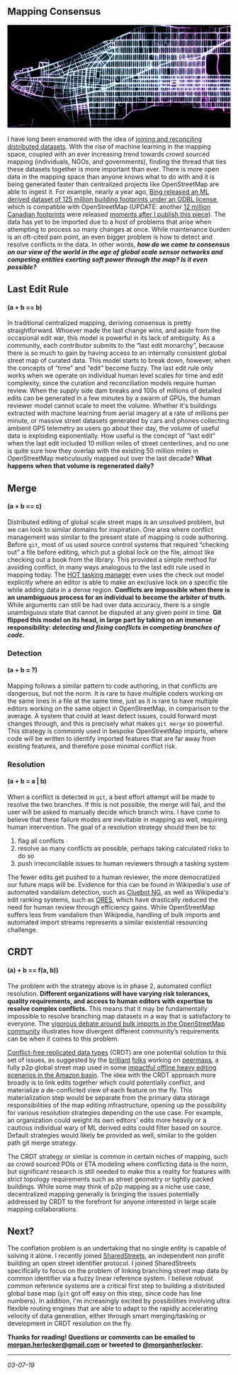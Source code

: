 Mapping Consensus
---

![](/img/consensus.png)

I have long been enamored with the idea of [joining and reconciling distributed datasets](https://twitter.com/morganherlocker/status/1063148961656070144). With the rise of machine learning in the mapping space, coupled with an ever increasing trend towards crowd sourced mapping (individuals, NGOs, and governments), finding the thread that ties these datasets together is more important than ever. There is more open data in the mapping space than anyone knows what to do with and it is being generated faster than centralized projects like OpenStreetMap are able to ingest it. For example, nearly a year ago, [Bing released an ML derived dataset of 125 million building footprints under an ODBL license](https://github.com/Microsoft/USBuildingFootprints), which is compatible with OpenStreetMap (UPDATE: another [12 million Canadian footprints](https://github.com/Microsoft/CanadianBuildingFootprints) were released [moments after I publish this piece](https://twitter.com/jharpster/status/1103739755278168065)). The data has yet to be imported due to a host of problems that arise when attempting to process so many changes at once. While maintenance burden is an oft-cited pain point, an even bigger problem is how to detect and resolve conflicts in the data. In other words, **_how do we come to consensus on our view of the world in the age of global scale sensor networks and competing entities exerting soft power through the map? Is it even possible?_**

## Last Edit Rule
#### (a + b == b)

In traditional centralized mapping, deriving consensus is pretty straightforward. Whoever made the last change wins, and aside from the occasional edit war, this model is powerful in its lack of ambiguity. As a community, each contributor submits to the “last edit monarchy”, because there is so much to gain by having access to an internally consistent global street map of curated data. This model starts to break down, however, when the concepts of “time” and “edit” become fuzzy. The last edit rule only works when we operate on individual human level scales for time and edit complexity, since the curation and reconciliation models require human review. When the supply side dam breaks and 100s of millions of detailed edits can be generated in a few minutes by a swarm of GPUs, the human reviewer model cannot scale to meet the volume. Whether it's buildings extracted with machine learning from aerial imagery at a rate of millions per minute, or massive street datasets generated by cars and phones collecting ambient GPS telemetry as users go about their day, the volume of useful data is exploding exponentially. How useful is the concept of “last edit” when the last edit included 10 million miles of street centerlines, and no one is quite sure how they overlap with the existing 50 million miles in OpenStreetMap meticulously mapped out over the last decade? **What happens when that volume is regenerated daily?**

## Merge
#### (a + b == c)

Distributed editing of global scale street maps is an unsolved problem, but we can look to similar domains for inspiration. One area where conflict management was similar to the present state of mapping is code authoring. Before `git`, most of us used source control systems that required “checking out” a file before editing, which put a global lock on the file, almost like checking out a book from the library. This provided a simple method for avoiding conflict, in many ways analogous to the last edit rule used in mapping today. The [HOT tasking manager](https://tasks.hotosm.org/) even uses the check out model explicitly where an editor is able to make an exclusive lock on a specific tile while adding data in a dense region. **Conflicts are impossible when there is an unambiguous process for an individual to become the arbiter of truth.** While arguments can still be had over data accuracy, there is a single unambiguous state that cannot be disputed at any given point in time. **Git flipped this model on its head, in large part by taking on an immense responsibility: _detecting and fixing conflicts in competing branches of code._**

### Detection
#### (a + b = ?)

Mapping follows a similar pattern to code authoring, in that conflicts are dangerous, but not the norm. It is rare to have multiple coders working on the same lines in a file at the same time, just as it is rare to have multiple editors working on the same object in OpenStreetMap, in comparison to the average. A system that could at least detect issues, could forward most changes through, and this is precisely what makes `git merge` so powerful. This strategy is commonly used in bespoke OpenStreetMap imports, where code will be written to identify imported features that are far away from existing features, and therefore pose minimal conflict risk.

### Resolution
#### (a + b = a | b)

When a conflict is detected in `git`, a best effort attempt will be made to resolve the two branches. If this is not possible, the merge will fail, and the user will be asked to manually decide which branch wins. I have come to believe that these failure modes are inevitable in mapping as well, requiring human intervention. The goal of a resolution strategy should then be to:

1. flag all conflicts
2. resolve as many conflicts as possible, perhaps taking calculated risks to do so
3. push irreconcilable issues to human reviewers through a tasking system

The fewer edits get pushed to a human reviewer, the more democratized our future maps will be. Evidence for this can be found in Wikipedia's use of automated vandalism detection, such as [Cluebot NG](https://en.wikipedia.org/wiki/Wikipedia:Bots/Requests_for_approval/ClueBot_NG), as well as Wikipedia's edit ranking systems, such as [ORES](https://www.mediawiki.org/wiki/ORES_review_tool), which have drastically reduced the need for human review through efficiency gains. While OpenStreetMap suffers less from vandalism than Wikipedia, handling of bulk imports and automated import streams represents a similar existential resourcing challenge.

## CRDT
#### (a) + b ==  f(a, b))

The problem with the strategy above is in phase 2, automated conflict resolution. **Different organizations will have varying risk tolerances, quality requirements, and access to human editors with expertise to resolve complex conflicts.** This means that it may be fundamentally impossible to resolve branching map datasets in a way that is satisfactory to everyone. The [vigorous debate around bulk imports in the OpenStreetMap community](https://wiki.openstreetmap.org/wiki/Import/Past_Problems) illustrates how divergent different community’s requirements can be when it comes to this problem.

[Conflict-free replicated data types](https://en.wikipedia.org/wiki/Conflict-free_replicated_data_type) (CRDT) are one potential solution to this set of issues, as suggested by the [brilliant](https://bits.coop/) [folks](https://www.digital-democracy.org/) working on [peermaps](https://peermaps.org/), a fully p2p global street map used in some [impactful offline heavy editing scenarios in the Amazon basin](https://www.digital-democracy.org/ourwork/ra/). The idea with the CRDT approach more broadly is to link edits together which could potentially conflict, and materialize a de-conflicted view of each feature on the fly. This materialization step would be separate from the primary data storage responsibilities of the map editing infrastructure, opening up the possibility for various resolution strategies depending on the use case. For example, an organization could weight its own editors' edits more heavily or a cautious individual wary of ML derived edits could filter based on source. Default strategies would likely be provided as well, similar to the golden path git merge strategy.

The CRDT strategy or similar is common in certain niches of mapping, such as crowd sourced POIs or ETA modeling where conflicting data is the norm, but significant research is still needed to make this a reality for features with strict topology requirements such as street geometry or tightly packed buildings. While some may think of p2p mapping as a niche use case, decentralized mapping generally is bringing the issues potentially addressed by CRDT to the forefront for anyone interested in large scale mapping collaborations.

## Next?

The conflation problem is an undertaking that no single entity is capable of solving it alone. I recently joined [SharedStreets](http://sharedstreets.io/), an independent non profit building an open street identifier protocol. I joined SharedStreets specifically to focus on the problem of linking branching street map data by common identifier via a fuzzy linear reference system. I believe robust common reference systems are a critical first step to building a distributed global base map (`git` got off easy on this step, since code has line numbers). In addition, I'm increasingly excited by possibilities involving ultra flexible routing engines that are able to adapt to the rapidly accelerating velocity of data generation, either through smart merging/tasking or development in CRDT resolution on the fly.

**Thanks for reading! Questions or comments can be emailed to morgan.herlocker@gmail.com or tweeted to [@morganherlocker](https://twitter.com/morganherlocker).**


---

*03-07-19*
